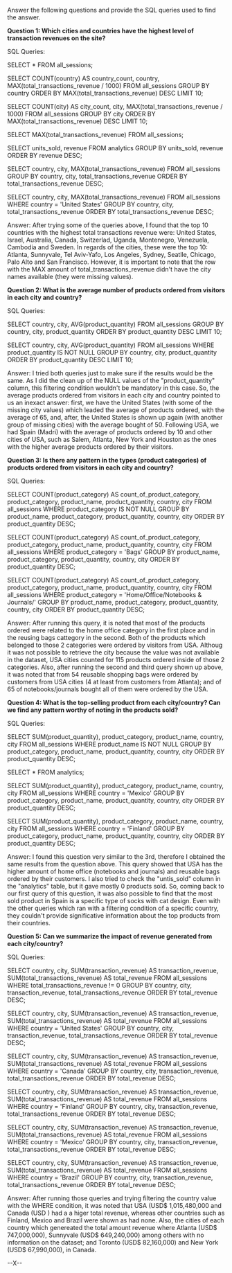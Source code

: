 Answer the following questions and provide the SQL queries used to find the answer.
    
**Question 1: Which cities and countries have the highest level of transaction revenues on the site?**

SQL Queries:

SELECT * 
    FROM all_sessions;

SELECT COUNT(country) AS country_count, 
    country,    
    MAX(total_transactions_revenue / 1000) 
FROM all_sessions
GROUP BY country
ORDER BY MAX(total_transactions_revenue) DESC
LIMIT 10;

SELECT COUNT(city) AS city_count, 
    city, 
    MAX(total_transactions_revenue / 1000) 
FROM all_sessions
GROUP BY city
ORDER BY MAX(total_transactions_revenue) DESC
LIMIT 10;

SELECT MAX(total_transactions_revenue)
FROM all_sessions;

SELECT units_sold, 
        revenue 
FROM analytics
GROUP BY units_sold, 
        revenue
ORDER BY revenue DESC;

SELECT country, 
    city, 
    MAX(total_transactions_revenue)
FROM all_sessions
GROUP BY country, 
            city, 
            total_transactions_revenue
ORDER BY total_transactions_revenue DESC;

SELECT country, 
        city,
        MAX(total_transactions_revenue)
FROM all_sessions
WHERE country = 'United States'
GROUP BY country, 
            city, 
        total_transactions_revenue
ORDER BY total_transactions_revenue DESC;

Answer:
After trying some of the queries above, I found that the top 10 countries with the highest total transactions revenue were: United States, Israel, Australia, Canada, Switzerlad, Uganda, Montenegro, Venezuela, Cambodia and Sweden. In regards of the cities, these were the top 10: Atlanta, Sunnyvale, Tel Aviv-Yafo, Los Angeles, Sydney, Seatlle, Chicago, Palo Alto and San Francisco. However, it is important to note that the row with the MAX amount of total_transactions_revenue didn't have the city names available (they were missing values).

**Question 2: What is the average number of products ordered from visitors in each city and country?**

SQL Queries:

SELECT country, 
        city, 
        AVG(product_quantity)
FROM all_sessions
GROUP BY country, 
        city, 
        product_quantity
ORDER BY product_quantity DESC
LIMIT 10;

SELECT country, 
        city, 
        AVG(product_quantity)
FROM all_sessions
WHERE product_quantity IS NOT NULL
GROUP BY country, 
        city, 
        product_quantity
ORDER BY product_quantity DESC
LIMIT 10;

Answer: 
I tried both queries just to make sure if the results would be the same. As I did the clean up of the NULL values of the "product_quantity" column, this filtering condition wouldn't be mandatory in this case. So, the average products ordered from visitors in each city and country pointed to us an inexact answer: first, we have the United States (with some of the missing city values) which leaded the average of products ordered, with the average of 65, and, after, the United States is shown up again (with another group of missing cities) with the average bought of 50. Following USA, we had Spain (Madri) with the average of products ordered by 10 and other cities of USA, such as Salem, Atlanta, New York and Houston as the ones with the higher average products ordered by their visitors.  

**Question 3: Is there any pattern in the types (product categories) of products ordered from visitors in each city and country?**

SQL Queries:

SELECT COUNT(product_category) AS count_of_product_category,
	product_category,
	product_name,
	product_quantity,
	country, 
	city
FROM all_sessions
WHERE product_category IS NOT NULL
GROUP BY product_name, 
	product_category, 
	product_quantity,
	country, 
	city 
ORDER BY product_quantity DESC;

SELECT COUNT(product_category) AS count_of_product_category,
	product_category,
	product_name,
	product_quantity,
	country, 
	city
FROM all_sessions
WHERE product_category = 'Bags'
GROUP BY product_name, 
	product_category, 
	product_quantity,
	country, 
	city 
ORDER BY product_quantity DESC;

SELECT COUNT(product_category) AS count_of_product_category,
	product_category,
	product_name,
	product_quantity,
	country, 
	city
FROM all_sessions
WHERE product_category = 'Home/Office/Notebooks & Journals/'
GROUP BY product_name, 
	product_category, 
	product_quantity,
	country, 
	city 
ORDER BY product_quantity DESC;

Answer: 
After running this query, it is noted that most of the products ordered were related to the home office category in the first place and in the reusing bags cattegory in the second. Both of the products which belonged to those 2 categories were ordered by visitors from USA. Althoug it was not possible to retrieve the city because the value was not available in the dataset, USA cities counted for 115 products ordered inside of those 2 categories. Also, after running the second and third query shown up above, it was noted that from 54 reusable shopping bags were ordered by customers from USA cities (4 at least from customers from Atlanta); and of 65 of notebooks/journals bought all of them were ordered by the USA. 

**Question 4: What is the top-selling product from each city/country? Can we find any pattern worthy of noting in the products sold?**


SQL Queries:

SELECT SUM(product_quantity),
		product_category,
		product_name,
		country, 
		city
FROM all_sessions
WHERE product_name IS NOT NULL
GROUP BY product_category, 
		product_name,
		product_quantity,
		country, 
		city 
ORDER BY product_quantity DESC;

SELECT *
    FROM analytics;

 SELECT SUM(product_quantity),
		product_category,
		product_name,
		country, 
		city
FROM all_sessions
WHERE country = 'Mexico'
GROUP BY product_category, 
		product_name,
		product_quantity,
		country, 
		city 
ORDER BY product_quantity DESC;

SELECT SUM(product_quantity),
		product_category,
		product_name,
		country, 
		city
FROM all_sessions
WHERE country = 'Finland'
GROUP BY product_category, 
		product_name,
		product_quantity,
		country, 
		city 
ORDER BY product_quantity DESC;

Answer:
I found this question very similar to the 3rd, therefore I obtained the same results from the question above. This query showed that USA has the higher amount of home office (notebooks and journals) and reusable bags ordered by their customers. I also tried to check the "untis_sold" column in the "analytics" table, but it gave mostly 0 products sold. So, coming back to our first query of this question, it was also possible to find that the most sold product in Spain is a specific type of socks with cat design. Even with the other queries which ran with a filtering condition of a specific country, they couldn't provide significative information about the top products from their countries.

**Question 5: Can we summarize the impact of revenue generated from each city/country?**

SQL Queries:

SELECT country,
        city, 
        SUM(transaction_revenue) AS transaction_revenue,
		SUM(total_transactions_revenue) AS total_revenue
FROM all_sessions
WHERE total_transactions_revenue != 0
GROUP BY country,
        city,
        transaction_revenue,
		total_transactions_revenue
ORDER BY total_revenue DESC;

SELECT country,
        city, 
        SUM(transaction_revenue) AS transaction_revenue,
		SUM(total_transactions_revenue) AS total_revenue
FROM all_sessions
WHERE country = 'United States'
GROUP BY country,
        city,
        transaction_revenue,
		total_transactions_revenue
ORDER BY total_revenue DESC;

SELECT country,
        city, 
        SUM(transaction_revenue) AS transaction_revenue,
		SUM(total_transactions_revenue) AS total_revenue
FROM all_sessions
WHERE country = 'Canada'
GROUP BY country,
        city,
        transaction_revenue,
		total_transactions_revenue
ORDER BY total_revenue DESC;

SELECT country,
        city, 
        SUM(transaction_revenue) AS transaction_revenue,
		SUM(total_transactions_revenue) AS total_revenue
FROM all_sessions
WHERE country = 'Finland'
GROUP BY country,
        city,
        transaction_revenue,
		total_transactions_revenue
ORDER BY total_revenue DESC;

SELECT country,
        city, 
        SUM(transaction_revenue) AS transaction_revenue,
		SUM(total_transactions_revenue) AS total_revenue
FROM all_sessions
WHERE country = 'Mexico'
GROUP BY country,
        city,
        transaction_revenue,
		total_transactions_revenue
ORDER BY total_revenue DESC;

SELECT country,
        city, 
        SUM(transaction_revenue) AS transaction_revenue,
		SUM(total_transactions_revenue) AS total_revenue
FROM all_sessions
WHERE country = 'Brazil'
GROUP BY country,
        city,
        transaction_revenue,
		total_transactions_revenue
ORDER BY total_revenue DESC;

Answer: 
After running those queries and trying filtering the country value with the WHERE condition, it was noted that USA (USD$ 1,015,480,000 and Canada (USD ) had a a higer total revenue, whereas other countries such as Finland, Mexico and Brazil were shown as had none. Also, the cities of each country which genereated the total amount revenue where Atlanta (USD$ 747,000,000), Sunnyvale (USD$ 649,240,000) among others with no information on the dataset; and Toronto (USD$ 82,160,000) and New York (USD$ 67,990,000), in Canada.

--X--









